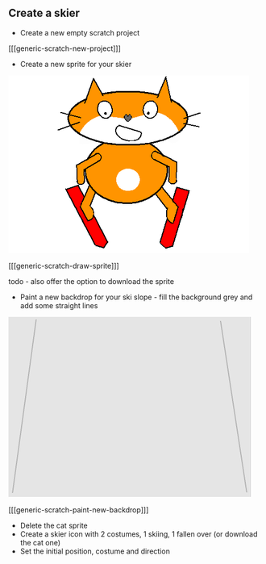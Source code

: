## Create a skier

+ Create a new empty scratch project

[[[generic-scratch-new-project]]]

+ Create a new sprite for your skier

![skier sprite](images/skier_sprite.png)

[[[generic-scratch-draw-sprite]]]

todo - also offer the option to download the sprite

+ Paint a new backdrop for your ski slope - fill the background grey and add some straight lines

![ski slope backdrop](images/backdrop.png)

[[[generic-scratch-paint-new-backdrop]]]

+ Delete the cat sprite
+ Create a skier icon with 2 costumes, 1 skiing, 1 fallen over (or download the cat one) 
+ Set the initial position, costume and direction

